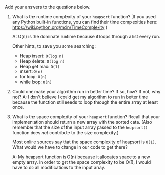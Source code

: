 Add your answers to the questions below.

1. What is the runtime complexity of your `heapsort` function? (If you used any
   Python built-in functions, you can find their time complexities here:
   https://wiki.python.org/moin/TimeComplexity )

   A: O(n) is the dominate runtime because it loops through a list every run.

   Other hints, to save you some searching:

   - Heap insert: `O(log n)`
   - Heap delete: `O(log n)`
   - Heap get max: `O(1)`
   - insert: `O(n)`
   - for loop: `O(n)`
   - while loop: `O(n)`

2. Could one make your algorithm run in better time? If so, how? If not, why
   not?
   A: I don't believe I could get my algorithm to run in better time because the function still needs to loop through the entire array at least once.

3. What is the space complexity of your `heapsort` function? Recall that your
   implementation should return a new array with the sorted data. (Also remember
   that the size of the input array passed to the `heapsort()` function does
   _not_ contribute to the size complexity.)

   Most online sources say that the space complexity of heapsort is `O(1)`. What
   would we have to change in our code to get there?

   A: My heapsort function is O(n) because it allocates space to a new empty array. In order to get the space complexity to be O(1), I would have to do all modifications to the input array.
